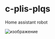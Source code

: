 # c-plis-plqs
Home assistant robot

![изображение](https://github.com/ivan-p-petkov/c-plis-plqs/blob/main/hacktues%20bot.png)
